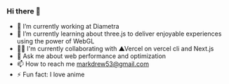 ### Hi there 👋

<!--
**markozxuu/markozxuu** is a ✨ _special_ ✨ repository because its `README.md` (this file) appears on your GitHub profile.

Here are some ideas to get you started:

- 🔭 I’m currently working on ...
- 🌱 I’m currently learning ...
- 💻 I’m currently to collaborate on ...
- 🤔 I’m looking for help with ...
- 💬 Ask me about ...
- 📫 How to reach me: ...
- 😄 Pronouns: ...
- ⚡ Fun fact: ...
-->

- 🔭 I’m currently working at Diametra
- 🌱 I’m currently learning about three.js to deliver enjoyable experiences using the power of WebGL
- 👨‍💻 I'm currently collaborating with ▲Vercel on vercel cli and Next.js
- 💬 Ask me about web performance and optimization
- 📫 How to reach me markdrew53@gmail.com
- ⚡ Fun fact: I love anime
